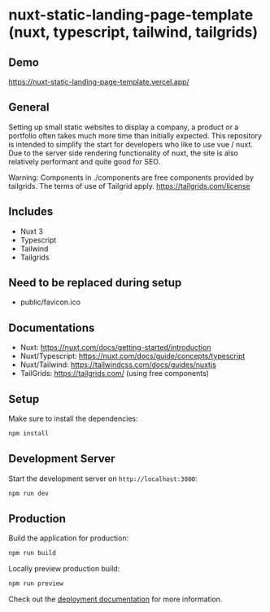 # nuxt-static-landing-page-template (nuxt, typescript, tailwind, tailgrids)

## Demo

<https://nuxt-static-landing-page-template.vercel.app/>

## General

Setting up small static websites to display a company, a product or a portfolio often takes much more time than initially expected. This repository is intended to simplify the start for developers who like to use vue / nuxt. Due to the server side rendering functionality of nuxt, the site is also relatively performant and quite good for SEO.

Warning: Components in ./components are free components provided by tailgrids. The terms of use of Tailgrid apply. <https://tailgrids.com/license>

## Includes

- Nuxt 3
- Typescript
- Tailwind
- Tailgrids

## Need to be replaced during setup

- public/favicon.ico

## Documentations

- Nuxt: <https://nuxt.com/docs/getting-started/introduction>
- Nuxt/Typescript: <https://nuxt.com/docs/guide/concepts/typescript>
- Nuxt/Tailwind: <https://tailwindcss.com/docs/guides/nuxtjs>
- TailGrids: <https://tailgrids.com/> (using free components)

## Setup

Make sure to install the dependencies:

```bash
npm install
```

## Development Server

Start the development server on `http://localhost:3000`:

```bash
npm run dev
```

## Production

Build the application for production:

```bash
npm run build
```

Locally preview production build:

```bash
npm run preview
```

Check out the [deployment documentation](https://nuxt.com/docs/getting-started/deployment) for more information.
